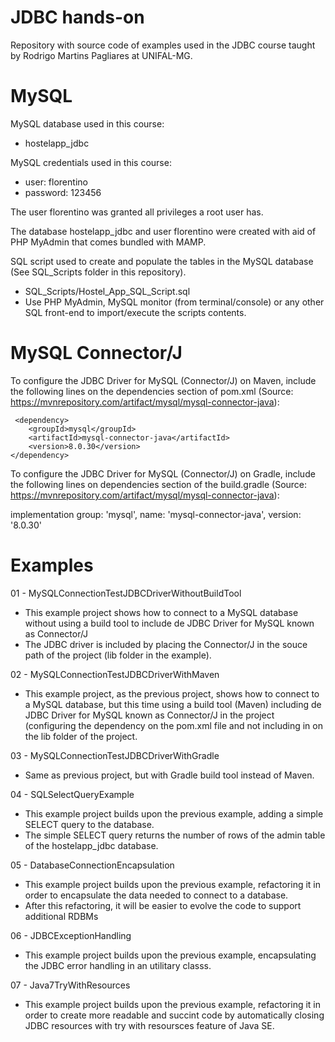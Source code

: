 # JDBC hands-on

Repository with source code of examples used in the JDBC course taught by Rodrigo Martins Pagliares at UNIFAL-MG.

# MySQL

MySQL database used in this course:
   - hostelapp_jdbc

MySQL credentials used in this course:
   - user: florentino
   - password: 123456

The user florentino was granted all privileges a root user has. 

The database hostelapp_jdbc and user florentino were created with aid of PHP MyAdmin that comes bundled with MAMP.

SQL script used to create and populate the tables in the MySQL database (See SQL_Scripts folder in this repository).
   - SQL_Scripts/Hostel_App_SQL_Script.sql
   - Use PHP MyAdmin, MySQL monitor (from terminal/console) or any other SQL front-end to import/execute the scripts contents.
   
# MySQL Connector/J

To configure the JDBC Driver for MySQL (Connector/J) on Maven, include the following lines on the dependencies section of pom.xml (Source: https://mvnrepository.com/artifact/mysql/mysql-connector-java):

     <dependency>
        <groupId>mysql</groupId>
        <artifactId>mysql-connector-java</artifactId>
        <version>8.0.30</version>
    </dependency>

To configure the JDBC Driver for MySQL (Connector/J) on Gradle, include the following lines on dependencies section of the build.gradle (Source: https://mvnrepository.com/artifact/mysql/mysql-connector-java):

implementation group: 'mysql', name: 'mysql-connector-java', version: '8.0.30'


# Examples

01 - MySQLConnectionTestJDBCDriverWithoutBuildTool 
   - This example project shows how to connect to a MySQL database without using a build tool to include de JDBC Driver for MySQL known as Connector/J 
   - The  JDBC driver is included by placing the Connector/J in the souce path of the project (lib folder in the example).

02 - MySQLConnectionTestJDBCDriverWithMaven
   - This example project, as the previous project, shows how to connect to a MySQL database, but this time using a build tool (Maven) including de JDBC Driver for MySQL known as Connector/J in the project (configuring the dependency on the pom.xml file and not including in on the lib folder of the project.
    
03 - MySQLConnectionTestJDBCDriverWithGradle
   - Same as previous project, but with Gradle build tool instead of Maven.
   
04 - SQLSelectQueryExample
   - This example project builds upon the previous example, adding a simple SELECT query to the database.
   - The simple SELECT query returns the number of rows of the admin table of the hostelapp_jdbc database.

05 - DatabaseConnectionEncapsulation
   - This example project builds upon the previous example, refactoring it in order to encapsulate the data needed to connect to a database.
   - After this refactoring, it will be easier to evolve the code to support additional RDBMs

06 - JDBCExceptionHandling
   - This example project builds upon the previous example, encapsulating the JDBC error handling in an utilitary classs.

07 - Java7TryWithResources
   - This example project builds upon the previous example, refactoring it in order to create more readable and succint code by automatically closing JDBC resources with try with resoursces feature of Java SE.
   
